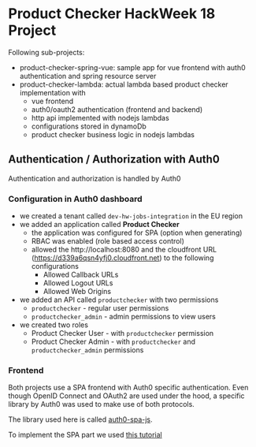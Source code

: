 # Product Checker HackWeek 18 Project

Following sub-projects:

* product-checker-spring-vue: sample app for vue frontend with auth0 authentication and spring resource server
* product-checker-lambda: actual lambda based product checker implementation with
  * vue frontend
  * auth0/oauth2 authentication (frontend and backend)
  * http api implemented with nodejs lambdas
  * configurations stored in dynamoDb
  * product checker business logic in nodejs lambdas

## Authentication / Authorization with Auth0

Authentication and authorization is handled by Auth0

### Configuration in Auth0 dashboard

* we created a tenant called `dev-hw-jobs-integration` in the EU region
* we added an application called **Product Checker**
  * the application was configured for SPA (option when generating)
  * RBAC was enabled (role based access control)
  * allowed the http://localhost:8080 and the cloudfront URL (https://d339a6qsn4yfj0.cloudfront.net) to the following configurations
    * Allowed Callback URLs
    * Allowed Logout URLs
    * Allowed Web Origins
* we added an API called `productchecker` with two permissions
  * `productchecker` - regular user permissions
  * `productchecker_admin` - admin permissions to view users
* we created two roles
  * Product Checker User - with `productchecker` permission
  * Product Checker Admin - with `productchecker` and `productchecker_admin` permissions

### Frontend 

Both projects use a SPA frontend with Auth0 specific authentication. Even though OpenID Connect and OAuth2 are used under the hood, a specific library by Auth0 was used to make use of both protocols.

The library used here is called [auth0-spa-js](https://github.com/auth0/auth0-spa-js).

To implement the SPA part we used [this tutorial](https://auth0.com/docs/quickstart/spa/vuejs/01-login)
